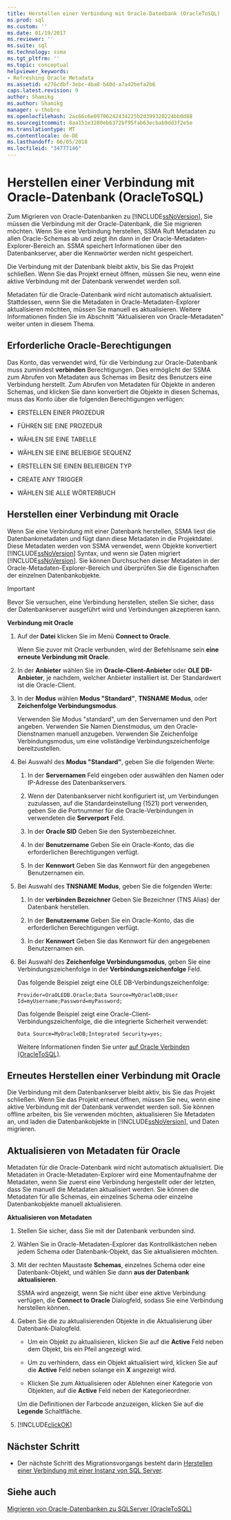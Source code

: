 ```yaml
---
title: Herstellen einer Verbindung mit Oracle-Datenbank (OracleToSQL) | Microsoft Docs
ms.prod: sql
ms.custom: ''
ms.date: 01/19/2017
ms.reviewer: ''
ms.suite: sql
ms.technology: ssma
ms.tgt_pltfrm: ''
ms.topic: conceptual
helpviewer_keywords:
- Refreshing Oracle Metadata
ms.assetid: e276cdbf-3ebc-4ba8-b40d-a7a42befa2b6
caps.latest.revision: 9
author: Shamikg
ms.author: Shamikg
manager: v-thobro
ms.openlocfilehash: 2ac66c6e09706242434225b2d399320224bb0d88
ms.sourcegitcommit: 8aa151e3280eb6372bf95fab63ecbab9dd3f2e5e
ms.translationtype: MT
ms.contentlocale: de-DE
ms.lasthandoff: 06/05/2018
ms.locfileid: "34777146"
---
```

# <a name="connecting-to-oracle-database-oracletosql"></a>Herstellen einer Verbindung mit Oracle-Datenbank (OracleToSQL)
Zum Migrieren von Oracle-Datenbanken zu [!INCLUDE[ssNoVersion](../../includes/ssnoversion_md.md)], Sie müssen die Verbindung mit der Oracle-Datenbank, die Sie migrieren möchten. Wenn Sie eine Verbindung herstellen, SSMA Ruft Metadaten zu allen Oracle-Schemas ab und zeigt ihn dann in der Oracle-Metadaten-Explorer-Bereich an. SSMA speichert Informationen über den Datenbankserver, aber die Kennwörter werden nicht gespeichert.  
  
Die Verbindung mit der Datenbank bleibt aktiv, bis Sie das Projekt schließen. Wenn Sie das Projekt erneut öffnen, müssen Sie neu, wenn eine aktive Verbindung mit der Datenbank verwendet werden soll.  
  
Metadaten für die Oracle-Datenbank wird nicht automatisch aktualisiert. Stattdessen, wenn Sie die Metadaten in Oracle-Metadaten-Explorer aktualisieren möchten, müssen Sie manuell es aktualisieren. Weitere Informationen finden Sie im Abschnitt "Aktualisieren von Oracle-Metadaten" weiter unten in diesem Thema.  
  
## <a name="required-oracle-permissions"></a>Erforderliche Oracle-Berechtigungen  
Das Konto, das verwendet wird, für die Verbindung zur Oracle-Datenbank muss zumindest **verbinden** Berechtigungen. Dies ermöglicht der SSMA zum Abrufen von Metadaten aus Schemas im Besitz des Benutzers eine Verbindung herstellt. Zum Abrufen von Metadaten für Objekte in anderen Schemas, und klicken Sie dann konvertiert die Objekte in diesen Schemas, muss das Konto über die folgenden Berechtigungen verfügen:  
  
-   ERSTELLEN EINER PROZEDUR  
  
-   FÜHREN SIE EINE PROZEDUR  
  
-   WÄHLEN SIE EINE TABELLE  
  
-   WÄHLEN SIE EINE BELIEBIGE SEQUENZ  
  
-   ERSTELLEN SIE EINEN BELIEBIGEN TYP  
  
-   CREATE ANY TRIGGER  
  
-   WÄHLEN SIE ALLE WÖRTERBUCH  
  
## <a name="establishing-a-connection-to-oracle"></a>Herstellen einer Verbindung mit Oracle  
Wenn Sie eine Verbindung mit einer Datenbank herstellen, SSMA liest die Datenbankmetadaten und fügt dann diese Metadaten in die Projektdatei. Diese Metadaten werden von SSMA verwendet, wenn Objekte konvertiert [!INCLUDE[ssNoVersion](../../includes/ssnoversion_md.md)] Syntax, und wenn sie Daten migriert [!INCLUDE[ssNoVersion](../../includes/ssnoversion_md.md)]. Sie können Durchsuchen dieser Metadaten in der Oracle-Metadaten-Explorer-Bereich und überprüfen Sie die Eigenschaften der einzelnen Datenbankobjekte.  
  
> [!IMPORTANT]  
> Bevor Sie versuchen, eine Verbindung herstellen, stellen Sie sicher, dass der Datenbankserver ausgeführt wird und Verbindungen akzeptieren kann.  
  
**Verbindung mit Oracle**  
  
1.  Auf der **Datei** klicken Sie im Menü **Connect to Oracle**.  
  
    Wenn Sie zuvor mit Oracle verbunden, wird der Befehlsname sein **eine erneute Verbindung mit Oracle**.  
  
2.  In der **Anbieter** wählen Sie im **Oracle-Client-Anbieter** oder **OLE DB-Anbieter**, je nachdem, welcher Anbieter installiert ist. Der Standardwert ist die Oracle-Client.  
  
3.  In der **Modus** wählen **Modus "Standard"**, **TNSNAME Modus**, oder **Zeichenfolge Verbindungsmodus**.  
  
    Verwenden Sie Modus "standard", um den Servernamen und den Port angeben. Verwenden Sie Namen Dienstmodus, um den Oracle-Dienstnamen manuell anzugeben. Verwenden Sie Zeichenfolge Verbindungsmodus, um eine vollständige Verbindungszeichenfolge bereitzustellen.  
  
4.  Bei Auswahl des **Modus "Standard"**, geben Sie die folgenden Werte:  
  
    1.  In der **Servernamen** Feld eingeben oder auswählen den Namen oder IP-Adresse des Datenbankservers.  
  
    2.  Wenn der Datenbankserver nicht konfiguriert ist, um Verbindungen zuzulassen, auf die Standardeinstellung (1521) port verwenden, geben Sie die Portnummer für die Oracle-Verbindungen in verwendeten die **Serverport** Feld.  
  
    3.  In der **Oracle SID** Geben Sie den Systembezeichner.  
  
    4.  In der **Benutzername** Geben Sie ein Oracle-Konto, das die erforderlichen Berechtigungen verfügt.  
  
    5.  In der **Kennwort** Geben Sie das Kennwort für den angegebenen Benutzernamen ein.  
  
5.  Bei Auswahl des **TNSNAME Modus**, geben Sie die folgenden Werte:  
  
    1.  In der **verbinden Bezeichner** Geben Sie Bezeichner (TNS Alias) der Datenbank herstellen.  
  
    2.  In der **Benutzername** Geben Sie ein Oracle-Konto, das die erforderlichen Berechtigungen verfügt.  
  
    3.  In der **Kennwort** Geben Sie das Kennwort für den angegebenen Benutzernamen ein.  
  
6.  Bei Auswahl des **Zeichenfolge Verbindungsmodus**, geben Sie eine Verbindungszeichenfolge in der **Verbindungszeichenfolge** Feld.  
  
    Das folgende Beispiel zeigt eine OLE DB-Verbindungszeichenfolge:  
  
    `Provider=OraOLEDB.Oracle;Data Source=MyOracleDB;User Id=myUsername;Password=myPassword;`  
  
    Das folgende Beispiel zeigt eine Oracle-Client-Verbindungszeichenfolge, die die integrierte Sicherheit verwendet:  
  
    `Data Source=MyOracleDB;Integrated Security=yes;`  
  
    Weitere Informationen finden Sie unter [auf Oracle Verbinden &#40;OracleToSQL&#41;](../../ssma/oracle/connect-to-oracle-oracletosql.md).  
  
## <a name="reconnecting-to-oracle"></a>Erneutes Herstellen einer Verbindung mit Oracle  
Die Verbindung mit dem Datenbankserver bleibt aktiv, bis Sie das Projekt schließen. Wenn Sie das Projekt erneut öffnen, müssen Sie neu, wenn eine aktive Verbindung mit der Datenbank verwendet werden soll. Sie können offline arbeiten, bis Sie verwenden möchten, aktualisieren Sie Metadaten an, und laden die Datenbankobjekte in [!INCLUDE[ssNoVersion](../../includes/ssnoversion_md.md)], und Daten migrieren.  
  
## <a name="refreshing-oracle-metadata"></a>Aktualisieren von Metadaten für Oracle  
Metadaten für die Oracle-Datenbank wird nicht automatisch aktualisiert. Die Metadaten in Oracle-Metadaten-Explorer wird eine Momentaufnahme der Metadaten, wenn Sie zuerst eine Verbindung hergestellt oder der letzten, dass Sie manuell die Metadaten aktualisiert werden. Sie können die Metadaten für alle Schemas, ein einzelnes Schema oder einzelne Datenbankobjekte manuell aktualisieren.  
  
**Aktualisieren von Metadaten**  
  
1.  Stellen Sie sicher, dass Sie mit der Datenbank verbunden sind.  
  
2.  Wählen Sie in Oracle-Metadaten-Explorer das Kontrollkästchen neben jedem Schema oder Datenbank-Objekt, das Sie aktualisieren möchten.  
  
3.  Mit der rechten Maustaste **Schemas**, einzelnes Schema oder eine Datenbank-Objekt, und wählen Sie dann **aus der Datenbank aktualisieren**.  
  
    SSMA wird angezeigt, wenn Sie nicht über eine aktive Verbindung verfügen, die **Connect to Oracle** Dialogfeld, sodass Sie eine Verbindung herstellen können.  
  
4.  Geben Sie die zu aktualisierenden Objekte in die Aktualisierung über Datenbank-Dialogfeld.  
  
    -   Um ein Objekt zu aktualisieren, klicken Sie auf die **Active** Feld neben dem Objekt, bis ein Pfeil angezeigt wird.  
  
    -   Um zu verhindern, dass ein Objekt aktualisiert wird, klicken Sie auf die **Active** Feld neben solange ein **X** angezeigt wird.  
  
    -   Klicken Sie zum Aktualisieren oder Ablehnen einer Kategorie von Objekten, auf die **Active** Feld neben der Kategorieordner.  
  
    Um die Definitionen der Farbcode anzuzeigen, klicken Sie auf die **Legende** Schaltfläche.  
  
5.  [!INCLUDE[clickOK](../../includes/clickok_md.md)]  
  
## <a name="next-step"></a>Nächster Schritt  
  
-   Der nächste Schritt des Migrationsvorgangs besteht darin [Herstellen einer Verbindung mit einer Instanz von SQL Server](http://msdn.microsoft.com/en-us/1b2a8059-1829-4904-a82f-9c06de1e245f).  
  
## <a name="see-also"></a>Siehe auch  
[Migrieren von Oracle-Datenbanken zu SQLServer &#40;OracleToSQL&#41;](../../ssma/oracle/migrating-oracle-databases-to-sql-server-oracletosql.md)  
  
